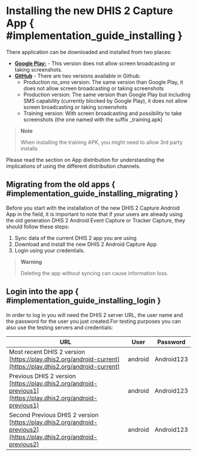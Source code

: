 # Installing the new DHIS 2 Capture App { #implementation_guide_installing }


There application can be downloaded and installed from two places:

- [**Google Play:**](https://play.google.com/store/apps/details?id=com.dhis2&hl=en_US) - This version does not allow screen broadcasting or taking screenshots.
- [**GitHub**](https://github.com/dhis2/dhis2-android-capture-app/releases) - There are two versions available in Github:
	- Production *no_sms* version: The same version than Google Play, it does not allow screen broadcasting or taking screenshots
	- Production version: The same version than Google Play but including SMS capability (currently blocked by Google Play), it does not allow screen broadcasting or taking screenshots
	- Training version: With screen broadcasting and possibility to take screenshots (the one named with the suffix \_training.apk)

> **Note**
>
> When installing the training APK, you might need to allow 3rd party installs

Please read the section on App distribution for understanding the implications of using the different distribution channels.

## Migrating from the old apps { #implementation_guide_installing_migrating }


Before you start with the installation of the new DHIS 2 Capture Android App in the field, it is important to note that if your users are already using the old generation DHIS 2 Android Event Capture or Tracker Capture, they should follow these steps:

1. Sync data of the current DHIS 2 app you are using
2. Download and install the new DHIS 2 Android Capture App
3. Login using your credentials.

> **Warning**
>
> Deleting the app without syncing can cause information loss.
>

## Login into the app { #implementation_guide_installing_login }


In order to log in you will need the DHIS 2 server URL, the user name and the password for the user you just created.For testing purposes you can also use the testing servers and credentials:

| URL | User | Password |
| ------------- | --- | --- |
| Most recent DHIS 2 version <br /> [https://play.dhis2.org/android-current](https://play.dhis2.org/android-current) | android | Android123 |
| Previous DHIS 2 version <br /> [https://play.dhis2.org/android-previous1](https://play.dhis2.org/android-previous1) | android | Android123 |
| Second Previous DHIS 2 version <br /> [https://play.dhis2.org/android-previous2](https://play.dhis2.org/android-previous2) | android | Android123 |

